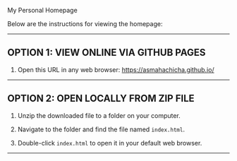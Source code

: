 My Personal Homepage

Below are the instructions for viewing the homepage:

---

OPTION 1: VIEW ONLINE VIA GITHUB PAGES
--------------------------------------
1. Open this URL in any web browser:  https://asmahachicha.github.io/
---

OPTION 2: OPEN LOCALLY FROM ZIP FILE
-------------------------------------
1. Unzip the downloaded file to a folder on your computer.

2. Navigate to the folder and find the file named `index.html`.

3. Double-click `index.html` to open it in your default web browser.

---
